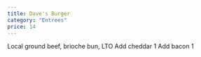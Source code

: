 ```yaml
---
title: Dave's Burger
category: "Entrees"
price: 14
---
```

Local ground beef, brioche bun, LTO
Add cheddar 1 Add bacon 1